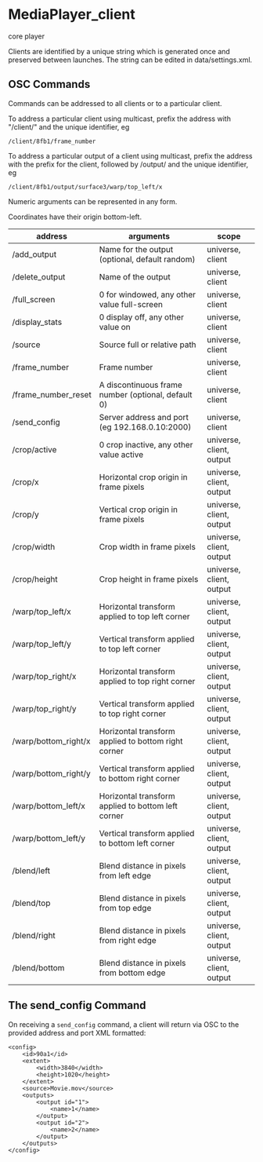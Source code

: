 # MediaPlayer_client
core player

Clients are identified by a unique string which is generated once and preserved between launches. The string can be edited in data/settings.xml.

## OSC Commands

Commands can be addressed to all clients or to a particular client.

To address a particular client using multicast, prefix the address with "/client/" and the unique identifier, eg

    /client/8fb1/frame_number

To address a particular output of a client using multicast, prefix the address with the prefix for the client, followed by /output/ and the unique identifier, eg

    /client/8fb1/output/surface3/warp/top_left/x

Numeric arguments can be represented in any form.

Coordinates have their origin bottom-left.

| address              | arguments                                           | scope                    |
|----------------------|-----------------------------------------------------|--------------------------|
| /add_output          | Name for the output (optional, default random)      | universe, client         |
| /delete_output       | Name of the output                                  | universe, client         |
| /full_screen         | 0 for windowed, any other value full-screen         | universe, client         |
| /display_stats       | 0 display off, any other value on                   | universe, client         |
| /source              | Source full or relative path                        | universe, client         |
| /frame_number        | Frame number                                        | universe, client         |
| /frame_number_reset  | A discontinuous frame number (optional, default 0)  | universe, client         |
| /send_config         | Server address and port (eg 192.168.0.10:2000)      | universe, client         |
| /crop/active         | 0 crop inactive, any other value active             | universe, client, output |
| /crop/x              | Horizontal crop origin in frame pixels              | universe, client, output |
| /crop/y              | Vertical crop origin in frame pixels                | universe, client, output |
| /crop/width          | Crop width in frame pixels                          | universe, client, output |
| /crop/height         | Crop height in frame pixels                         | universe, client, output |
| /warp/top_left/x     | Horizontal transform applied to top left corner     | universe, client, output |
| /warp/top_left/y     | Vertical transform applied to top left corner       | universe, client, output |
| /warp/top_right/x    | Horizontal transform applied to top right corner    | universe, client, output |
| /warp/top_right/y    | Vertical transform applied to top right corner      | universe, client, output |
| /warp/bottom_right/x | Horizontal transform applied to bottom right corner | universe, client, output |
| /warp/bottom_right/y | Vertical transform applied to bottom right corner   | universe, client, output |
| /warp/bottom_left/x  | Horizontal transform applied to bottom left corner  | universe, client, output |
| /warp/bottom_left/y  | Vertical transform applied to bottom left corner    | universe, client, output |
| /blend/left          | Blend distance in pixels from left edge             | universe, client, output |
| /blend/top           | Blend distance in pixels from top edge              | universe, client, output |
| /blend/right         | Blend distance in pixels from right edge            | universe, client, output |
| /blend/bottom        | Blend distance in pixels from bottom edge           | universe, client, output |

## The send_config Command

On receiving a `send_config` command, a client will return via OSC to the provided address and port XML formatted:

    <config>
    	<id>90a1</id>
    	<extent>
    		<width>3840</width>
    		<height>1020</height>
    	</extent>
    	<source>Movie.mov</source>
    	<outputs>
    		<output id="1">
    			<name>1</name>
    		</output>
            <output id="2">
                <name>2</name>
            </output>
    	</outputs>
    </config> 

